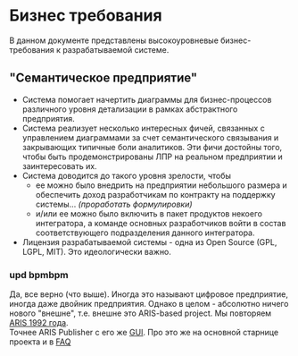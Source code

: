# Бизнес требования

В данном документе представлены высокоуровневые бизнес-требования к разрабатываемой системе.

## "Семантическое предприятие"

- Система помогает начертить диаграммы для бизнес-процессов различного уровня детализации в рамках абстрактного предприятия.
- Система реализует несколько интересных фичей, связанных с управлением диаграммами за счет семантического связывания и закрывающих типичные боли аналитиков. Эти фичи достойны того, чтобы быть продемонстрированы ЛПР на реальном предприятии и заинтересовать их.
- Система доводится до такого уровня зрелости, чтобы
  - ее можно было внедрить на предприятии небольшого размера и обеспечить доход разработчикам по контракту на поддержку системы... *(проработать формулировки)*
  - и/или ее можно было включить в пакет продуктов некоего интегратора, а команде основных разработчиков войти в состав соответствующего подразделения данного интегратора.
- Лицензия разрабатываемой системы - одна из Open Source (GPL, LGPL, MIT). Это идеологически важно.

### upd bpmbpm
Да, все верно (что выше). Иногда это называют цифровое предприятие, иногда даже двойник предприятия. Однако в целом - абсолютно ничего нового "внешне", т.е. внешне это ARIS-based project. Мы повторяем [ARIS 1992 года](https://github.com/bpmbpm/doc/blob/main/BPM/ARIS/history.md).   
Точнее ARIS Publisher с его же [GUI](https://github.com/bpmbpm/doc/blob/main/Project/SemanticBPM/design/mainGUI.md). Про это же на основной старнице проекта и в [FAQ](https://github.com/bpmbpm/doc/blob/main/Project/SemanticBPM/design/mainGUI.md) 
